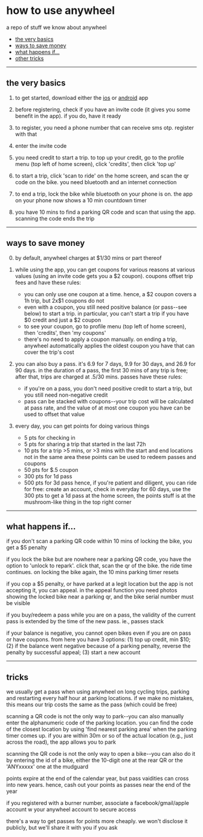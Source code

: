 # how to use anywheel

a repo of stuff we know about anywheel
- [the very basics](#basics)
- [ways to save money](#save)
- [what happens if...](#scenarios)
- [other tricks](#tricks)

<hr />
<a name="basics"/>

## the very basics
1. to get started, download either the [ios](https://apps.apple.com/sg/app/anywheel/id1453812982) or [android](https://play.google.com/store/apps/details?id=com.ytyiot.ebike.anywheel) app

2. before registering, check if you have an invite code (it gives you some benefit in the app). if you do, have it ready

3. to register, you need a phone number that can receive sms otp. register with that 

4. enter the invite code

5. you need credit to start a trip. to top up your credit, go to the profile menu (top left of home screen), click 'credits', then click 'top up'

6. to start a trip, click 'scan to ride' on the home screen, and scan the qr code on the bike. you need bluetooth and an internet connection

7. to end a trip, lock the bike while bluetooth on your phone is on. the app on your phone now shows a 10 min countdown timer

8. you have 10 mins to find a parking QR code and scan that using the app. scanning the code ends the trip

<hr />
<a name="save"/>

## ways to save money
0. by default, anywheel charges at \$1/30 mins or part thereof

1. while using the app, you can get coupons for various reasons at various values (using an invite code gets you a \$2 coupon). coupons offset trip fees and have these rules:
	- you can only use one coupon at a time. hence, a \$2 coupon covers a 1h trip, but 2x\$1 coupons do not
	- even with a coupon, you still need positive balance (or pass--see below) to start a trip. in particular, you can't start a trip if you have $0 credit and just a $2 coupon
	- to see your coupon, go to profile menu (top left of home screen), then 'credits', then 'my coupons'
	- there's no need to apply a coupon manually. on ending a trip, anywheel automatically applies the oldest coupon you have that can cover the trip's cost

2. you can also buy a pass. it's 6.9 for 7 days, 9.9 for 30 days, and 26.9 for 90 days. in the duration of a pass, the first 30 mins of any trip is free; after that, trips are charged at .5/30 mins. passes have these rules:
	- if you're on a pass, you don't need positive credit to start a trip, but you still need non-negative credit
	- pass can be stacked with coupons--your trip cost will be calculated at pass rate, and the value of at most one coupon you have can be used to offset that value	
	
3. every day, you can get points for doing various things
	- 5 pts for checking in
	- 5 pts for sharing a trip that started in the last 72h
	- 10 pts for a trip >5 mins, or >3 mins with the start and end locations not in the same area
these points can be used to redeem passes and coupons
	- 50 pts for \$.5 coupon
	- 300 pts for 1d pass
	- 500 pts for 3d pass
hence, if you're patient and diligent, you can ride for free: create an account, check in everyday for 60 days, use the 300 pts to get a 1d pass
at the home screen, the points stuff is at the mushroom-like thing in the top right corner

<hr />
<a name="scenarios"/>

## what happens if...
if you don't scan a parking QR code within 10 mins of locking the bike, you get a \$5 penalty

if you lock the bike but are nowhere near a parking QR code, you have the option to 'unlock to repark'. click that, scan the qr of the bike. the ride time continues. on locking the bike again, the 10 mins parking timer resets

if you cop a \$5 penalty, or have parked at a legit location but the app is not accepting it, you can appeal. in the appeal function you need photos showing the locked bike near a parking qr, and the bike serial number must be visible

if you buy/redeem a pass while you are on a pass, the validity of the current pass is extended by the time of the new pass. ie., passes stack

if your balance is negative, you cannot open bikes even if you are on pass or have coupons. from here you have 3 options: (1) top up credit, min $10; (2) if the balance went negative because of a parking penalty, reverse the penalty by successful appeal; (3) start a new account

<hr />
<a name="tricks"/>

## tricks
we usually get a pass when using anywheel on long cycling trips, parking and restarting every half hour at parking locations. if we make no mistakes, this means our trip costs the same as the pass (which could be free)

scanning a QR code is not the only way to park--you can also manually enter the alphanumeric code of the parking location. you can find the code of the closest location by using 'find nearest parking area' when the parking timer comes up. if you are within 30m or so of the actual location (e.g., just across the road), the app allows you to park

scanning the QR code is not the only way to open a bike--you can also do it by entering the id of a bike, either the 10-digit one at the rear QR or the 'ANYxxxxx' one at the mudguard

points expire at the end of the calendar year, but pass vaidities can cross into new years. hence, cash out your points as passes near the end of the year

if you registered with a burner number, associate a facebook/gmail/apple account w your anywheel account to secure access

there's a way to get passes for points more cheaply. we won't disclose it publicly, but we'll share it with you if you ask
